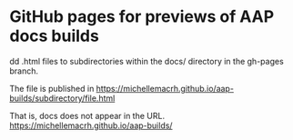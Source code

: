 # GitHub pages for previews of AAP docs builds

dd .html files to subdirectories within the docs/ directory in the gh-pages branch.

The file is published in https://michellemacrh.github.io/aap-builds/subdirectory/file.html

That is, docs does not appear in the URL.
https://michellemacrh.github.io/aap-builds/
